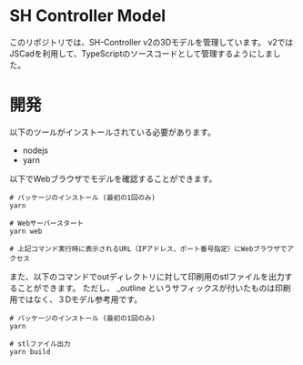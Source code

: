 # SH Controller Model

このリポジトリでは、SH-Controller v2の3Dモデルを管理しています。
v2ではJSCadを利用して、TypeScriptのソースコードとして管理するようにしました。

# 開発

以下のツールがインストールされている必要があります。

- nodejs
- yarn

以下でWebブラウザでモデルを確認することができます。

```shell
# パッケージのインストール (最初の1回のみ)
yarn

# Webサーバースタート
yarn web

# 上記コマンド実行時に表示されるURL（IPアドレス、ポート番号指定）にWebブラウザでアクセス
```

また、以下のコマンドでoutディレクトリに対して印刷用のstlファイルを出力することができます。
ただし、 _outline というサフィックスが付いたものは印刷用ではなく、３Dモデル参考用です。

```shell
# パッケージのインストール (最初の1回のみ)
yarn

# stlファイル出力
yarn build
```
